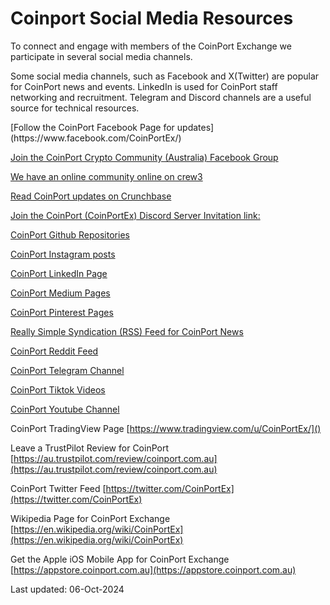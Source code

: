 # Coinport Social Media Resources

To connect and engage with members of the CoinPort Exchange we participate in several social media channels.

Some social media channels, such as Facebook and X(Twitter) are popular for CoinPort news and events. LinkedIn is used for CoinPort staff networking and recruitment. Telegram and Discord channels are a useful source for technical resources.
<base target="_blank">
[Follow the CoinPort Facebook Page for updates](https://www.facebook.com/CoinPortEx/)

[Join the CoinPort Crypto Community (Australia) Facebook Group](https://www.facebook.com/groups/CoinPortEx/)

[We have an online community online on crew3](https://CoinPortEx.crew3.xyz/)

[Read CoinPort updates on Crunchbase](https://www.crunchbase.com/organization/CoinPortEx)

[Join the CoinPort (CoinPortEx) Discord Server Invitation link: ](https://discord.gg/kG2WQTJStn)

[CoinPort Github Repositories](https://github.com/CoinPort/)

[CoinPort Instagram posts](https://www.instagram.com/CoinPortEx/)

[CoinPort LinkedIn Page](https://www.linkedin.com/company/CoinPortEx/)

[CoinPort Medium Pages](https://medium.com/@CoinPortEx)

[CoinPort Pinterest Pages](https://www.pinterest.com.au/CoinPortEx/)

[Really Simple Syndication (RSS) Feed for CoinPort News](https://doc.coinport.com.au/feed.xml)

[CoinPort Reddit Feed](https://www.reddit.com/user/CoinPortEx/)

[CoinPort Telegram Channel](https://t.me/CoinPortEx)

[CoinPort Tiktok Videos](https://www.tiktok.com/@CoinPortEx)

[CoinPort Youtube Channel](https://www.youtube.com/@CoinPortEx)

CoinPort TradingView Page [https://www.tradingview.com/u/CoinPortEx/]()

Leave a TrustPilot Review for CoinPort [https://au.trustpilot.com/review/coinport.com.au](https://au.trustpilot.com/review/coinport.com.au)

CoinPort Twitter Feed [https://twitter.com/CoinPortEx](https://twitter.com/CoinPortEx)

Wikipedia Page for CoinPort Exchange [https://en.wikipedia.org/wiki/CoinPortEx](https://en.wikipedia.org/wiki/CoinPortEx)

Get the Apple iOS Mobile App for CoinPort Exchange [https://appstore.coinport.com.au](https://appstore.coinport.com.au)

Last updated: 06-Oct-2024
